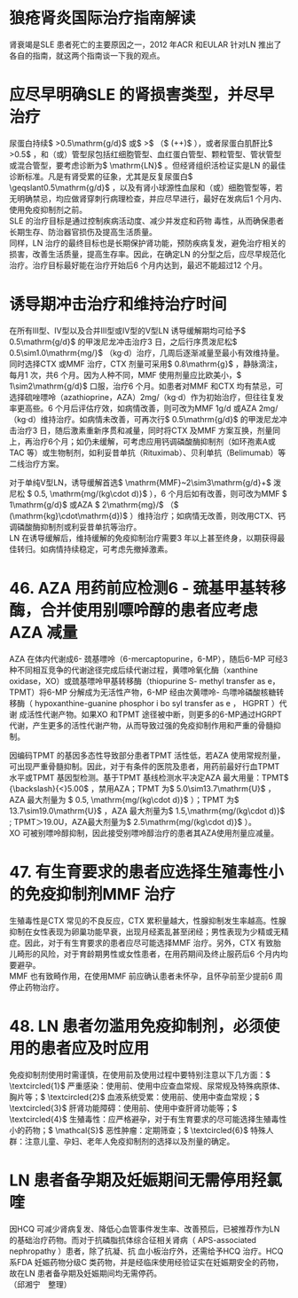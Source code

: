 # 狼疮肾炎国际治疗指南解读  
肾衰竭是SLE 患者死亡的主要原因之一，2012 年ACR 和EULAR 针对LN 推出了各自的指南，就这两个指南谈一下我的观点。  
#  应尽早明确SLE 的肾损害类型，并尽早治疗  
尿蛋白持续$ >0.5\mathrm{g/d}$     或$ >$ （$ (++)$ ），或者尿蛋白肌酐比$ >0.5$ ，和（或）管型尿包括红细胞管型、血红蛋白管型、颗粒管型、管状管型或混合管型，要考虑诊断为$ \mathrm{LN}$    。但经肾组织活检证实是LN 的最佳诊断标准。凡是有肾受累的征象，尤其是反复尿蛋白$ \geqslant0.5\mathrm{g/d}$    ，以及有肾小球源性血尿和（或）细胞管型等，若无明确禁忌，均应做肾穿刺行病理检查，并应尽早进行，最好在发病后1 个月内、使用免疫抑制剂之前。  
SLE  的治疗目标是通过控制疾病活动度、减少并发症和药物 毒性，从而确保患者长期生存、防治器官损伤及提高生活质量。  
同样，LN 治疗的最终目标也是长期保护肾功能，预防疾病复发，避免治疗相关的损害，改善生活质量，提高生存率。因此，在确定LN 的分型之后，应尽早规范化治疗。治疗目标最好能在治疗开始后6 个月内达到，最迟不能超过12 个月。  
#  诱导期冲击治疗和维持治疗时间  
在所有Ⅲ型、Ⅳ型以及合并Ⅲ型或Ⅳ型的Ⅴ型LN 诱导缓解期均可给予$ 0.5\mathrm{g/d}$     的甲泼尼龙冲击治疗3 日，之后行序贯泼尼松$ 0.5\sim1.0\mathrm{mg/}$    （kg·d）治疗，几周后逐渐减量至最小有效维持量。同时选择CTX 或MMF 治疗，CTX 剂量可采用$ 0.8\mathrm{g}$    ，静脉滴注，每月1 次，共6 个月。因为人种不同，MMF 使用剂量应比欧美小，$ 1\sim2\mathrm{g/d}$     口服，治疗6 个月。如患者对MMF 和CTX 均有禁忌，可选择硫唑嘌呤（azathioprine，AZA）2mg/（kg·d）作为初始治疗，但往往复发率更高些。6 个月后评估疗效，如病情改善，则可改为MMF 1g/d 或AZA 2mg/（kg·d）维持治疗。如病情未改善，可再次行$ 0.5\mathrm{g/d}$     的甲泼尼龙冲击治疗3 日，随后激素重新序贯和减量，同时将CTX 及MMF 方案互换，剂量同上，再治疗6个月；如仍未缓解，可考虑应用钙调磷酸酶抑制剂（如环孢素A或TAC 等）或生物制剂，如利妥昔单抗（Rituximab）、贝利单抗（Belimumab）等二线治疗方案。  

对于单纯Ⅴ型LN，诱导缓解首选$ \mathrm{MMF}~2\sim3\mathrm{g/d}+$ 泼尼松 $ 0.5\, \mathrm{mg/(kg\cdot d)}$    ），6 个月后如有改善，则可改为MMF $ 1\mathrm{g/d}$     或AZA $ 2\mathrm{mg}/$ （$ (\mathrm{kg}\cdot\mathrm{d})$ ）维持治疗；如病情无改善，则改用CTX、钙 调磷酸酶抑制剂或利妥昔单抗等治疗。  
LN 在诱导缓解后，维持缓解的免疫抑制治疗需要3 年以上甚至终身，以期获得最佳转归。如病情持续稳定，可考虑先撤掉激素。  
# 46. AZA 用药前应检测6 - 巯基甲基转移酶，合并使用别嘌呤醇的患者应考虑AZA 减量  
AZA 在体内代谢成6- 巯基嘌呤（6-mercaptopurine，6-MP），随后6-MP 可经3 种不同相互竞争的代谢途径完成后续代谢过程，黄嘌呤氧化酶（xanthine oxidase，XO）或巯基嘌呤甲基转移酶（thiopurine S- methyl transfer as e，TPMT）将6-MP 分解成为无活性产物，6-MP 经由次黄嘌呤- 鸟嘌呤磷酸核糖转移酶（ hypoxanthine-guanine phosphor i bo syl transfer as e ， HGPRT ）代谢 成活性代谢产物。如果XO 和TPMT 途径被中断，则更多的6-MP通过HGRPT 代谢，产生更多的活性代谢产物，从而导致过强的免疫抑制作用和严重的骨髓抑制。  

因编码TPMT 的基因多态性导致部分患者TPMT 活性低，若AZA 使用常规剂量，可出现严重骨髓抑制。因此，对于有条件的医院及患者，用药前最好行血TPMT 水平或TPMT 基因型检测。基于TPMT 基线检测水平决定AZA 最大用量：TPMT$ {\backslash}{<}5.00$ ，禁用AZA；TPMT 为$ 5.0\sim13.7\mathrm{U}$    ，AZA 最大剂量为 $ 0.5\, \mathrm{mg/(kg\cdot d)}$    ）；TPMT 为$ 13.7\sim19.0\mathrm{U}$    ，AZA 最大剂量为$ 1.5\,\mathrm{mg/(kg\cdot d)}$    ; TPMT＞19.0U，AZA最大剂量为$ 2.5\mathrm{mg/(kg\cdot d)}$    ）。  
XO 可被别嘌呤醇抑制，因此接受别嘌呤醇治疗的患者其AZA使用剂量应减量。  
# 47. 有生育要求的患者应选择生殖毒性小的免疫抑制剂MMF 治疗  
生殖毒性是CTX 常见的不良反应，CTX 累积量越大，性腺抑制发生率越高。性腺抑制在女性表现为卵巢功能早衰，出现月经紊乱甚至闭经；男性表现为少精或无精症。因此，对于有生育要求的患者应尽可能选择MMF 治疗。另外，CTX 有致胎儿畸形的风险，对于育龄期男性或女性患者，在用药期间及终止服药后6 个月内均要避孕。  
MMF 也有致畸作用，在使用MMF 前应确认患者未怀孕，且怀孕前至少提前6 周停止药物治疗。  
# 48. LN 患者勿滥用免疫抑制剂，必须使用的患者应及时应用  
免疫抑制剂使用时需谨慎，在使用前及使用过程中要特别注意以下几方面：$ \textcircled{1}$    严重感染：使用前、使用中应查血常规、尿常规及特殊病原体、胸片等；$ \textcircled{2}$    血液系统受累：使用前、使用中查血常规；$ \textcircled{3}$    肝肾功能障碍：使用前、使用中查肝肾功能等；$ \textcircled{4}$    生殖毒性：应严格避孕，对于有生育要求的尽可能选择生殖毒性小的药物；$ \mathcal{S}$    恶性肿瘤：定期筛查；$ \textcircled{6}$    特殊人群：注意儿童、孕妇、老年人免疫抑制剂的选择以及剂量的确定。  
#  LN 患者备孕期及妊娠期间无需停用羟氯喹  
因HCQ 可减少肾病复发、降低心血管事件发生率、改善预后，已被推荐作为LN 的基础治疗药物。而对于抗磷脂抗体综合征相关肾病（ APS-associated nephropathy ）患者，除了抗凝、抗 血小板治疗外，还需给予HCQ 治疗。HCQ 系FDA 妊娠药物分级C 类药物，并是经临床使用经验证实在妊娠期安全的药物，故在LN 患者备孕期及妊娠期间均无需停药。  
（邱湘宁　整理）  